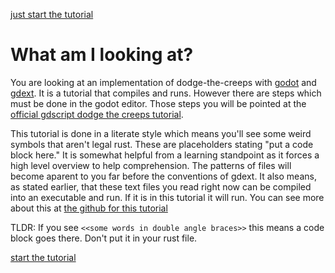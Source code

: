 [just start the tutorial](https://0awful.github.io/literate-dodge-the-creeps-rust/code-the-player)
# What am I looking at?

You are looking at an implementation of dodge-the-creeps with [godot](https://github.com/godotengine/godot) and [gdext](https://github.com/godot-rust/gdext). It is a tutorial that compiles and runs. However there are steps which must be done in the godot editor. Those steps you will be pointed at the [official gdscript dodge the creeps tutorial](https://docs.godotengine.org/en/stable/getting_started/first_2d_game/index.html). 

This tutorial is done in a literate style which means you'll see some weird symbols that aren't legal rust. These are placeholders stating "put a code block here." It is somewhat helpful from a learning standpoint as it forces a high level overview to help comprehension. The patterns of files will become aparent to you far before the conventions of gdext. It also means, as stated earlier, that these text files you read right now can be compiled into an executable and run. If it is in this tutorial it will run. You can see more about this at [the github for this tutorial](https://github.com/0awful/literate-dodge-the-creeps-rust)

TLDR: If you see `<<some words in double angle braces>>` this means a code block goes there. Don't put it in your rust file. 

[start the tutorial](https://0awful.github.io/literate-dodge-the-creeps-rust/code-the-player)
